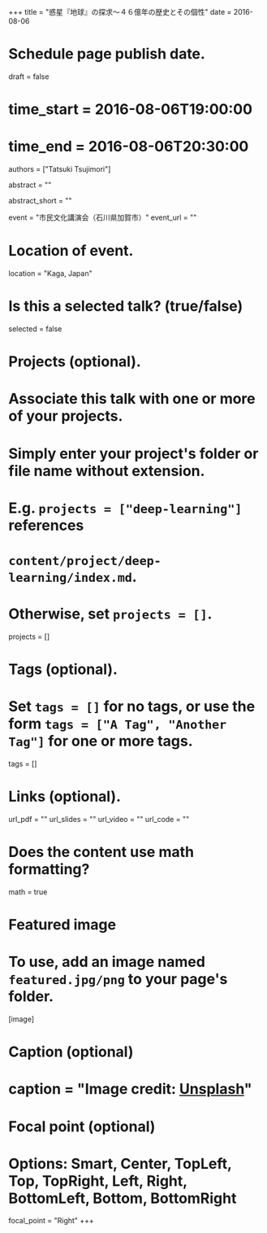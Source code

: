 +++
title = "惑星『地球』の探求～４６億年の歴史とその個性"
date = 2016-08-06

# Schedule page publish date.
draft = false

# time_start = 2016-08-06T19:00:00
# time_end = 2016-08-06T20:30:00
 

authors = ["Tatsuki Tsujimori"]

abstract = ""

abstract_short = ""

event = "市民文化講演会（石川県加賀市）"
event_url = ""

# Location of event.
location = "Kaga, Japan"

# Is this a selected talk? (true/false)
selected = false

# Projects (optional).
#   Associate this talk with one or more of your projects.
#   Simply enter your project's folder or file name without extension.
#   E.g. `projects = ["deep-learning"]` references 
#   `content/project/deep-learning/index.md`.
#   Otherwise, set `projects = []`.
projects = []

# Tags (optional).
#   Set `tags = []` for no tags, or use the form `tags = ["A Tag", "Another Tag"]` for one or more tags.
tags = []

# Links (optional).
url_pdf = ""
url_slides = ""
url_video = ""
url_code = ""

# Does the content use math formatting?
math = true

# Featured image
# To use, add an image named `featured.jpg/png` to your page's folder. 
[image]
  # Caption (optional)
#  caption = "Image credit: [**Unsplash**](https://unsplash.com/photos/bzdhc5b3Bxs)"

  # Focal point (optional)
  # Options: Smart, Center, TopLeft, Top, TopRight, Left, Right, BottomLeft, Bottom, BottomRight
  focal_point = "Right"
+++
